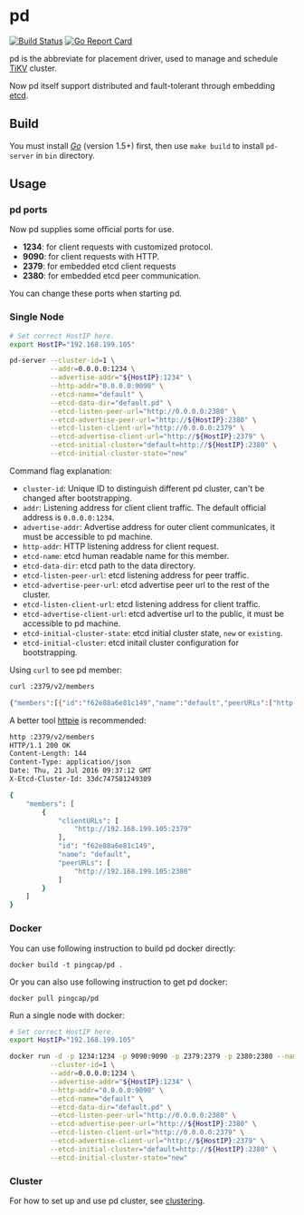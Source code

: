 # pd 

[![Build Status](https://travis-ci.org/pingcap/pd.svg?branch=master)](https://travis-ci.org/pingcap/pd)
[![Go Report Card](https://goreportcard.com/badge/github.com/pingcap/pd)](https://goreportcard.com/report/github.com/pingcap/pd)

pd is the abbreviate for placement driver, used to manage and schedule [TiKV](https://github.com/pingcap/tikv) cluster. 

Now pd itself support distributed and fault-tolerant through embedding [etcd](https://github.com/coreos/etcd). 

## Build

You must install [*Go*](https://golang.org/) (version 1.5+) first, then use `make build` to install `pd-server` in `bin` directory. 
## Usage

### pd ports

Now pd supplies some official ports for use.

+ **1234**: for client requests with customized protocol.
+ **9090**: for client requests with HTTP.
+ **2379**: for embedded etcd client requests 
+ **2380**: for embedded etcd peer communication.

You can change these ports when starting pd.

### Single Node

```bash
# Set correct HostIP here. 
export HostIP="192.168.199.105"

pd-server --cluster-id=1 \
          --addr=0.0.0.0:1234 \
          --advertise-addr="${HostIP}:1234" \
          --http-addr="0.0.0.0:9090" \
          --etcd-name="default" \
          --etcd-data-dir="default.pd" \
          --etcd-listen-peer-url="http://0.0.0.0:2380" \
          --etcd-advertise-peer-url="http://${HostIP}:2380" \
          --etcd-listen-client-url="http://0.0.0.0:2379" \
          --etcd-advertise-client-url="http://${HostIP}:2379" \
          --etcd-initial-cluster="default=http://${HostIP}:2380" \
          --etcd-initial-cluster-state="new"  
```

Command flag explanation:

+ `cluster-id`: Unique ID to distinguish different pd cluster, can't be changed after bootstrapping. 
+ `addr`: Listening address for client client traffic. The default official address is `0.0.0.0:1234`.
+ `advertise-addr`: Advertise address for outer client communicates, it must be accessible to pd machine. 
+ `http-addr`: HTTP listening address for client request. 
+ `etcd-name`: etcd human readable name for this member. 
+ `etcd-data-dir`: etcd path to the data directory.
+ `etcd-listen-peer-url`: etcd listening address for peer traffic.
+ `etcd-advertise-peer-url`: etcd advertise peer url to the rest of the cluster.
+ `etcd-listen-client-url`: etcd listening address for client traffic.
+ `etcd-advertise-client-url`: etcd advertise url to the public, it must be accessible to pd machine.
+ `etcd-initial-cluster-state`: etcd initial cluster state, `new` or `existing`.
+ `etcd-initial-cluster`: etcd initail cluster configuration for bootstrapping. 

Using `curl` to see pd member:

```bash
curl :2379/v2/members

{"members":[{"id":"f62e88a6e81c149","name":"default","peerURLs":["http://192.168.199.105:2380"],"clientURLs":["http://192.168.199.105:2379"]}]}
```

A better tool [httpie](https://github.com/jkbrzt/httpie) is recommended:

```bash
http :2379/v2/members
HTTP/1.1 200 OK
Content-Length: 144
Content-Type: application/json
Date: Thu, 21 Jul 2016 09:37:12 GMT
X-Etcd-Cluster-Id: 33dc747581249309

{
    "members": [
        {
            "clientURLs": [
                "http://192.168.199.105:2379"
            ], 
            "id": "f62e88a6e81c149", 
            "name": "default", 
            "peerURLs": [
                "http://192.168.199.105:2380"
            ]
        }
    ]
}
```

### Docker

You can use following instruction to build pd docker directly:

```
docker build -t pingcap/pd .
```

Or you can also use following instruction to get pd docker:

```
docker pull pingcap/pd
```

Run a single node with docker: 

```bash
# Set correct HostIP here. 
export HostIP="192.168.199.105"

docker run -d -p 1234:1234 -p 9090:9090 -p 2379:2379 -p 2380:2380 --name pd pingcap/pd \
          --cluster-id=1 \
          --addr=0.0.0.0:1234 \
          --advertise-addr="${HostIP}:1234" \
          --http-addr="0.0.0.0:9090" \
          --etcd-name="default" \
          --etcd-data-dir="default.pd" \
          --etcd-listen-peer-url="http://0.0.0.0:2380" \
          --etcd-advertise-peer-url="http://${HostIP}:2380" \
          --etcd-listen-client-url="http://0.0.0.0:2379" \
          --etcd-advertise-client-url="http://${HostIP}:2379" \
          --etcd-initial-cluster="default=http://${HostIP}:2380" \
          --etcd-initial-cluster-state="new" 
```

### Cluster

For how to set up and use pd cluster, see [clustering](./doc/clustering.md).